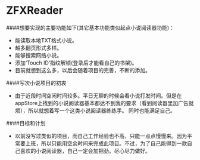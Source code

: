 # ZFXReader

####想要实现的主要功能如下(其它基本功能类似起点小说阅读器功能)：
   - 能读取本地TXT格式小说。
   - 越多翻页形式多样。
   - 能够搜索网络小说。
   - 添加‘Touch ID’指纹解锁(登录后才能看自己的书架)。
   - 目前就想到这么多，以后会随着项目的完善，不断的添加。

####写次小说项目的初衷
   - 由于近段时间空闲时间较多。平日无聊的时候会看小说打发时间。但是在appStore上找到的小说阅读器基本都达不到我的要求（看到阅读器里加广告就烦），所以就想着写一个这类小说阅读器练练手。 同时也能满足自己。

####目标和计划
   - 以前没写过类似的项目，而自己工作经验也不高，只能一点点慢慢来。因为平常要上班，所以只能用空余时间来完成此项目。不过，为了自己能得到一款自己喜欢的小说阅读器，自己一定会加把劲。尽心尽力做好。
